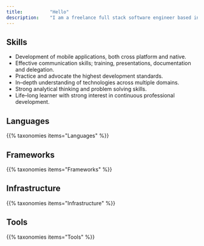 ```yaml
---
title: 			"Hello"
description: 	"I am a freelance full stack software engineer based in Berlin"
---
```


## Skills
- Development of mobile applications, both cross platform and native.
- Effective communication skills; training, presentations, documentation and delegation.
- Practice and advocate the highest development standards.
- In–depth understanding of technologies across multiple domains.
- Strong analytical thinking and problem solving skills.
- Life–long learner with strong interest in continuous professional development.

## Languages
{{% taxonomies items="Languages" %}}

## Frameworks
{{% taxonomies items="Frameworks" %}}

## Infrastructure 
{{% taxonomies items="Infrastructure" %}}

## Tools 
{{% taxonomies items="Tools" %}}